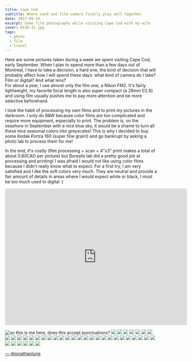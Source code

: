 ```yaml
---
title: Cape Cod
subtitle: Where sand and film camera finally play well together
date: 2017-09-29
excerpt: Some film photography while visiting Cape Cod with my wife
cover: 0120-31.jpg
tags:
  - photo
  - film
  - travel
---
```


Here are some pictures taken during a week we spent visiting Cape Cod, early September. When I plan to spend more than a few days out of Montreal, I have to take a decision, a hard one, the kind of decision that will probably affect how I will spend these days: what kind of camera do I take? Film or digital? And what lens?  
For about a year, I use almost only the film one, a Nikon FM2. It's fairly lightweight, my favorite focal length is also super compact (a 28mm f/2.8) and using film usually pushes me to pay more attention and be more selective beforehand.  

I took the habit of processing my own films and to print my pictures in the darkroom. I only do B&W because color films are too complicated and require more equipment, especially to print. The problem is, on the seashore in September with a nice blue sky, it would be a shame to turn all these nice seasonal colors into greyscales! This is why I decided to buy some Kodak Portra 160 (super fine grain!) and go bankrupt by asking a photo lab to process them for me!   

In the end, it's costly (film processing + scan + 4"x3" print makes a total of about 0.80CAD per picture) but Borealis lab did a pretty good job at processing and printing! I was afraid I would not like using color films because I didn't really know what to expect. For a first try, I am very satisfied and I like the soft colors very much. They are neutral and provide a fair amount of details in areas where I would expect white or black, I must be too much used to digital :)

<iframe src="https://www.google.com/maps/embed?pb=!1m18!1m12!1m3!1d761456.5190993273!2d-70.86854045038693!3d41.79729113340096!2m3!1f0!2f0!3f0!3m2!1i1024!2i768!4f13.1!3m3!1m2!1s0x89fb15440149e94d%3A0x1f9c0efa001cb20b!2sCape%20Cod!5e0!3m2!1sen!2sfr!4v1612704499420!5m2!1sen!2sfr" width="600" height="450" frameborder="0" style="border:0;" allowfullscreen="" aria-hidden="false" tabindex="0"></iframe>


![so this is me here, does this accept punctuations?](000007-2.jpg)
![](000007.jpg)
![](000008-2.jpg)
![](000010.jpg)
![](000011.jpg)
![](000012.jpg)
![](000013-2.jpg)
![](000014.jpg)
![](000015.jpg)
![](000018.jpg)
![](000021-2.jpg)
![](000022.jpg)
![](000025.jpg)
![](000027.jpg)
![](000029.jpg)
![](000030.jpg)
![](000031.jpg)
![](000034.jpg)
![](000035.jpg)
![](000036-2.jpg)
![](000037.jpg)
![](000039-2.jpg)
![](000039.jpg)
![](000041-2.jpg)
![](000042.jpg)
![](0120-02.jpg)
![](0120-04.jpg)
![](0120-05.jpg)
![](0120-06.jpg)
![](0120-07.jpg)
![](0120-11.jpg)
![](0120-14.jpg)
![](0120-21.jpg)
![](0120-23.jpg)
![](0120-25.jpg)
![](0120-26.jpg)
![](0120-28.jpg)
![](0120-29.jpg)
![](0120-31.jpg)

[— @jonathanlurie](https://twitter.com/jonathanlurie)
